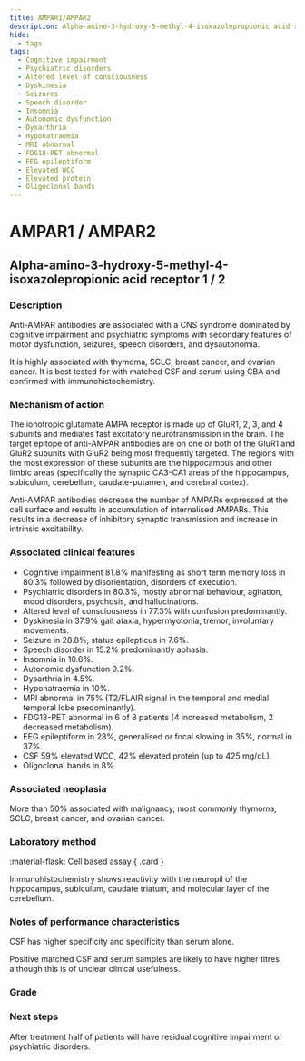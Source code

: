 ```yaml
---
title: AMPAR1/AMPAR2
description: Alpha-amino-3-hydroxy-5-methyl-4-isoxazolepropionic acid receptor 1
hide:
  - tags
tags:
  - Cognitive impairment
  - Psychiatric disorders
  - Altered level of consciousness
  - Dyskinesia
  - Seizures
  - Speech disorder
  - Insomnia
  - Autonomic dysfunction 
  - Dysarthria
  - Hyponatraemia
  - MRI abnormal
  - FDG18-PET abnormal
  - EEG epileptiform
  - Elevated WCC
  - Elevated protein
  - Oligoclonal bands
---
```


# AMPAR1 / AMPAR2

## **Alpha-amino-3-hydroxy-5-methyl-4-isoxazolepropionic acid receptor 1 / 2**

### Description
Anti-AMPAR antibodies are associated with a CNS syndrome dominated by cognitive impairment and psychiatric symptoms with secondary features of motor dysfunction, seizures, speech disorders, and dysautonomia. 

It is highly associated with thymoma, SCLC, breast cancer, and ovarian cancer. It is best tested for with matched CSF and serum using CBA and confirmed with immunohistochemistry.

### Mechanism of action
The ionotropic glutamate AMPA receptor is made up of GluR1, 2, 3, and 4 subunits and mediates fast excitatory neurotransmission in the brain. The target epitope of anti-AMPAR antibodies are on one or both of the GluR1 and GluR2 subunits with GluR2 being most frequently targeted. The regions with the most expression of these subunits are the hippocampus and other limbic areas (specifically the synaptic CA3-CA1 areas of the hippocampus, subiculum, cerebellum, caudate-putamen, and cerebral cortex). 

Anti-AMPAR antibodies decrease the number of AMPARs expressed at the cell surface and results in accumulation of internalised AMPARs. This results in a decrease of inhibitory synaptic transmission and increase in intrinsic excitability.

### Associated clinical features
- Cognitive impairment 81.8% manifesting as short term memory loss in 80.3% followed by disorientation, disorders of execution. 
- Psychiatric disorders in 80.3%, mostly abnormal behaviour, agitation, mood disorders, psychosis, and hallucinations. 
- Altered level of consciousness in 77.3% with confusion predominantly. 
- Dyskinesia in 37.9% gait ataxia, hypermyotonia, tremor, involuntary movements. 
- Seizure in 28.8%, status epilepticus in 7.6%. 
- Speech disorder in 15.2% predominantly aphasia. 
- Insomnia in 10.6%. 
- Autonomic dysfunction 9.2%. 
- Dysarthria in 4.5%. 
- Hyponatraemia in 10%. 
- MRI abnormal in 75% (T2/FLAIR signal in the temporal and medial temporal lobe predominantly). 
- FDG18-PET abnormal in 6 of 8 patients (4 increased metabolism, 2 decreased metabolism). 
- EEG epileptiform in 28%, generalised or focal slowing in 35%, normal in 37%. 
- CSF 59% elevated WCC, 42% elevated protein (up to 425 mg/dL). 
- Oligoclonal bands in 8%.

### Associated neoplasia
More than 50% associated with malignancy, most commonly thymoma, SCLC, breast cancer, and ovarian cancer.

### Laboratory method
<div class="grid" markdown>

:material-flask: Cell based assay
{ .card }

</div>

Immunohistochemistry shows reactivity with the neuropil of the hippocampus, subiculum, caudate triatum, and molecular layer of the cerebellum.

### Notes of performance characteristics
CSF has higher specificity and specificity than serum alone. 

Positive matched CSF and serum samples are likely to have higher titres although this is of unclear clinical usefulness.

### Grade

### Next steps
After treatment half of patients will have residual cognitive impairment or psychiatric disorders.

[^1]: Lai, Meizan, Ethan G. Hughes, Xiaoyu Peng, Lei Zhou, Amy J. Gleichman, Huidy Shu, Sabrina Matà, et al. “AMPA Receptor Antibodies in Limbic Encephalitis Alter Synaptic Receptor Location.” Annals of Neurology 65, no. 4 (2009): 424–34. https://doi.org/10.1002/ana.21589.
[^2]: Zhang, Tian-Yi, Meng-Ting Cai, Yang Zheng, Qi-Lun Lai, Chun-Hong Shen, Song Qiao, and Yin-Xi Zhang. “Anti-Alpha-Amino-3-Hydroxy-5-Methyl-4-Isoxazolepropionic Acid Receptor Encephalitis: A Review.” Frontiers in Immunology 12 (May 21, 2021): 652820. https://doi.org/10.3389/fimmu.2021.652820.
[^3]: Hoftberger, R., A. van Sonderen, F. Leypoldt, D. Houghton, M. Geschwind, J. Gelfand, M. Paredes, et al. “Encephalitis and AMPA Receptor Antibodies: Novel Findings in a Case Series of 22 Patients.” Neurology 84, no. 24 (June 16, 2015): 2403–12. https://doi.org/10.1212/WNL.0000000000001682.
[^4]: Graus, Francesc, Alberto Vogrig, Sergio Muñiz-Castrillo, Jean-Christophe G. Antoine, Virginie Desestret, Divyanshu Dubey, Bruno Giometto, et al. “Updated Diagnostic Criteria for Paraneoplastic Neurologic Syndromes.” Neurology - Neuroimmunology Neuroinflammation 8, no. 4 (July 2021): e1014. https://doi.org/10.1212/NXI.0000000000001014.

